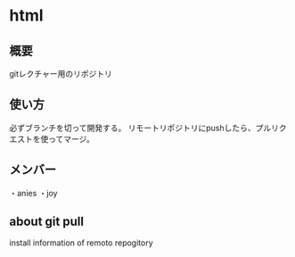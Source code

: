 # html

## 概要
gitレクチャー用のリポジトリ

## 使い方
必ずブランチを切って開発する。
リモートリポジトリにpushしたら、プルリクエストを使ってマージ。

## メンバー
・anies
・joy

## about git pull
install information of remoto repogitory 